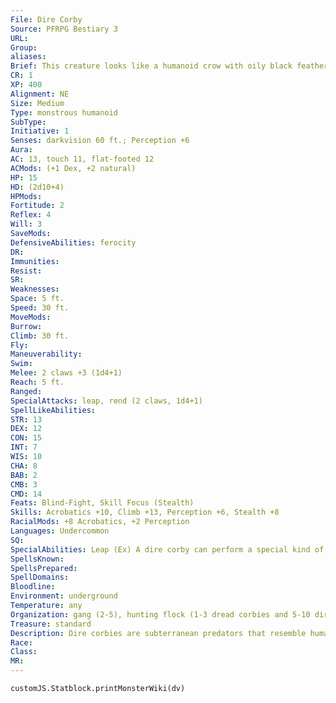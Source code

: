 ```yaml
---
File: Dire Corby
Source: PFRPG Bestiary 3
URL: 
Group: 
aliases: 
Brief: This creature looks like a humanoid crow with oily black feathers, glittering eyes, and a sharp beak.
CR: 1
XP: 400
Alignment: NE
Size: Medium
Type: monstrous humanoid
SubType: 
Initiative: 1
Senses: darkvision 60 ft.; Perception +6
Aura: 
AC: 13, touch 11, flat-footed 12
ACMods: (+1 Dex, +2 natural)
HP: 15
HD: (2d10+4)
HPMods: 
Fortitude: 2
Reflex: 4
Will: 3
SaveMods: 
DefensiveAbilities: ferocity
DR: 
Immunities: 
Resist: 
SR: 
Weaknesses: 
Space: 5 ft.
Speed: 30 ft.
MoveMods: 
Burrow: 
Climb: 30 ft.
Fly: 
Maneuverability: 
Swim: 
Melee: 2 claws +3 (1d4+1)
Reach: 5 ft.
Ranged: 
SpecialAttacks: leap, rend (2 claws, 1d4+1)
SpellLikeAbilities: 
STR: 13
DEX: 12
CON: 15
INT: 7
WIS: 10
CHA: 8
BAB: 2
CMB: 3
CMD: 14
Feats: Blind-Fight, Skill Focus (Stealth)
Skills: Acrobatics +10, Climb +13, Perception +6, Stealth +8
RacialMods: +8 Acrobatics, +2 Perception
Languages: Undercommon
SQ: 
SpecialAbilities: Leap (Ex) A dire corby can perform a special kind of pounce attack by jumping into combat. When a dire corby charges, it can make a DC 20 Acrobatics check to jump into the air and land next to its enemies. If it succeeds at this Acrobatics check, it can make a full attack (two claw attacks, plus a rend attack if both claws hit) against foes in reach. If it fails, it can still make its one attack as normal for a charge.
SpellsKnown: 
SpellsPrepared: 
SpellDomains: 
Bloodline: 
Environment: underground
Temperature: any
Organization: gang (2-5), hunting flock (1-3 dread corbies and 5-10 dire corbies), or rookery (1-10 dread corbies and 10-50 dire corbies plus 1 barbarian or fighter of 3rd-5th level per 10 adults)
Treasure: standard
Description: Dire corbies are subterranean predators that resemble humanoid crows with muscular arms and fearsome claws. Though they make their cliff-side homes on the walls of underground chasms, where they climb and leap with death-defying agility, they are most frequently encountered in the tunnels where they wait to ambush prey, leaping down from the ceiling to rend and tear.  Dire corbies are intelligent, but have little use for society outside of the rough, squabbling pecking order of their rookeries, where their social order is little better than that of the
Race: 
Class: 
MR: 
---
```

```dataviewjs
customJS.Statblock.printMonsterWiki(dv)
```
